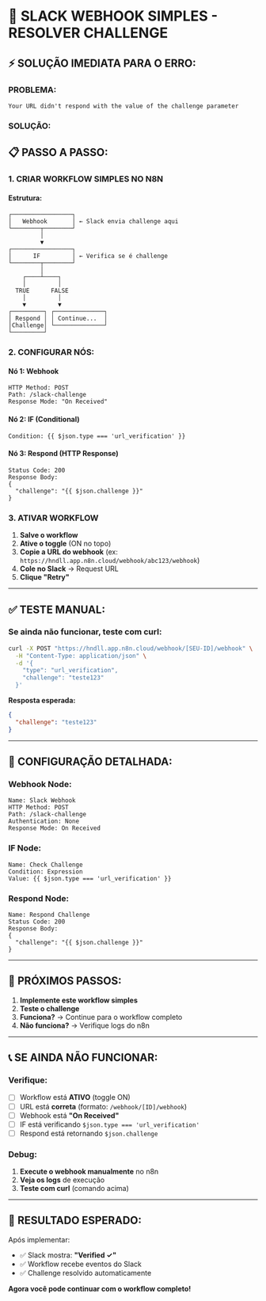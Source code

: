 # 🚀 SLACK WEBHOOK SIMPLES - RESOLVER CHALLENGE

## ⚡ SOLUÇÃO IMEDIATA PARA O ERRO:

### **PROBLEMA:**
```
Your URL didn't respond with the value of the challenge parameter
```

### **SOLUÇÃO:**

## 📋 PASSO A PASSO:

### 1. **CRIAR WORKFLOW SIMPLES NO N8N**

#### **Estrutura:**
```
┌─────────────────┐
│   Webhook       │ ← Slack envia challenge aqui
└────────┬────────┘
         │
         ▼
┌─────────────────┐
│      IF         │ ← Verifica se é challenge
└────────┬────────┘
         │
    ┌────┴────┐
    │         │
  TRUE      FALSE
    │         │
    ▼         ▼
┌─────────┐ ┌──────────────┐
│ Respond │ │ Continue...  │
│Challenge│ └──────────────┘
└─────────┘
```

### 2. **CONFIGURAR NÓS:**

#### **Nó 1: Webhook**
```
HTTP Method: POST
Path: /slack-challenge
Response Mode: "On Received"
```

#### **Nó 2: IF (Conditional)**
```
Condition: {{ $json.type === 'url_verification' }}
```

#### **Nó 3: Respond (HTTP Response)**
```
Status Code: 200
Response Body:
{
  "challenge": "{{ $json.challenge }}"
}
```

### 3. **ATIVAR WORKFLOW**

1. **Salve o workflow**
2. **Ative o toggle** (ON no topo)
3. **Copie a URL do webhook** (ex: `https://hndll.app.n8n.cloud/webhook/abc123/webhook`)
4. **Cole no Slack** → Request URL
5. **Clique "Retry"**

---

## ✅ **TESTE MANUAL:**

### **Se ainda não funcionar, teste com curl:**

```bash
curl -X POST "https://hndll.app.n8n.cloud/webhook/[SEU-ID]/webhook" \
  -H "Content-Type: application/json" \
  -d '{
    "type": "url_verification",
    "challenge": "teste123"
  }'
```

**Resposta esperada:**
```json
{
  "challenge": "teste123"
}
```

---

## 🔧 **CONFIGURAÇÃO DETALHADA:**

### **Webhook Node:**
```
Name: Slack Webhook
HTTP Method: POST
Path: /slack-challenge
Authentication: None
Response Mode: On Received
```

### **IF Node:**
```
Name: Check Challenge
Condition: Expression
Value: {{ $json.type === 'url_verification' }}
```

### **Respond Node:**
```
Name: Respond Challenge
Status Code: 200
Response Body: 
{
  "challenge": "{{ $json.challenge }}"
}
```

---

## 🎯 **PRÓXIMOS PASSOS:**

1. **Implemente este workflow simples**
2. **Teste o challenge** 
3. **Funciona?** → Continue para o workflow completo
4. **Não funciona?** → Verifique logs do n8n

---

## 📞 **SE AINDA NÃO FUNCIONAR:**

### **Verifique:**
- [ ] Workflow está **ATIVO** (toggle ON)
- [ ] URL está **correta** (formato: `/webhook/[ID]/webhook`)
- [ ] Webhook está **"On Received"**
- [ ] IF está verificando `$json.type === 'url_verification'`
- [ ] Respond está retornando `$json.challenge`

### **Debug:**
1. **Execute o webhook manualmente** no n8n
2. **Veja os logs** de execução
3. **Teste com curl** (comando acima)

---

## 🚀 **RESULTADO ESPERADO:**

Após implementar:
- ✅ Slack mostra: **"Verified ✓"**
- ✅ Workflow recebe eventos do Slack
- ✅ Challenge resolvido automaticamente

**Agora você pode continuar com o workflow completo!**








